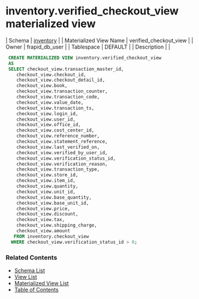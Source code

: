 # inventory.verified_checkout_view materialized view

| Schema | [inventory](../../schemas/inventory.md) |
| Materialized View Name | verified_checkout_view |
| Owner | frapid_db_user |
| Tablespace | DEFAULT |
| Description |  |

```sql
 CREATE MATERIALIZED VIEW inventory.verified_checkout_view
 AS
 SELECT checkout_view.transaction_master_id,
    checkout_view.checkout_id,
    checkout_view.checkout_detail_id,
    checkout_view.book,
    checkout_view.transaction_counter,
    checkout_view.transaction_code,
    checkout_view.value_date,
    checkout_view.transaction_ts,
    checkout_view.login_id,
    checkout_view.user_id,
    checkout_view.office_id,
    checkout_view.cost_center_id,
    checkout_view.reference_number,
    checkout_view.statement_reference,
    checkout_view.last_verified_on,
    checkout_view.verified_by_user_id,
    checkout_view.verification_status_id,
    checkout_view.verification_reason,
    checkout_view.transaction_type,
    checkout_view.store_id,
    checkout_view.item_id,
    checkout_view.quantity,
    checkout_view.unit_id,
    checkout_view.base_quantity,
    checkout_view.base_unit_id,
    checkout_view.price,
    checkout_view.discount,
    checkout_view.tax,
    checkout_view.shipping_charge,
    checkout_view.amount
   FROM inventory.checkout_view
  WHERE checkout_view.verification_status_id > 0;
```

### Related Contents
* [Schema List](../../schemas.md)
* [View List](../../views.md)
* [Materialized View List](../../materialized-views.md)
* [Table of Contents](../../README.md)
